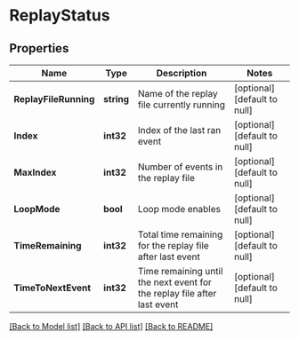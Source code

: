 # ReplayStatus

## Properties
Name | Type | Description | Notes
------------ | ------------- | ------------- | -------------
**ReplayFileRunning** | **string** | Name of the replay file currently running | [optional] [default to null]
**Index** | **int32** | Index of the last ran event | [optional] [default to null]
**MaxIndex** | **int32** | Number of events in the replay file | [optional] [default to null]
**LoopMode** | **bool** | Loop mode enables | [optional] [default to null]
**TimeRemaining** | **int32** | Total time remaining for the replay file after last event | [optional] [default to null]
**TimeToNextEvent** | **int32** | Time remaining until the next event for the replay file after last event | [optional] [default to null]

[[Back to Model list]](../README.md#documentation-for-models) [[Back to API list]](../README.md#documentation-for-api-endpoints) [[Back to README]](../README.md)


